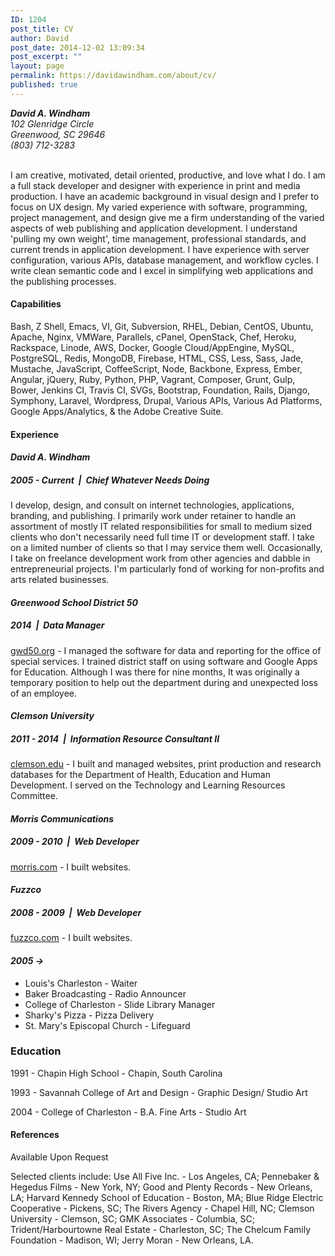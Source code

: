 ```yaml
---
ID: 1204
post_title: CV
author: David
post_date: 2014-12-02 13:09:34
post_excerpt: ""
layout: page
permalink: https://davidawindham.com/about/cv/
published: true
---
```

<address class="right">
  <strong>David A. Windham</strong><br>
  102 Glenridge Circle<br>
  Greenwood, SC 29646<br>
  (803) 712-3283
</address><br/>


I am creative, motivated, detail oriented, productive, and love what I do. I am a full stack developer and designer with experience in print and media production. I have an academic background in visual design and I prefer to focus on UX design. My varied experience with software, programming, project management, and design give me a firm understanding of the varied aspects of web publishing and application development. I understand 'pulling my own weight', time management, professional standards, and current trends in application development. I have experience with server configuration, various APIs, database management, and workflow cycles. I write clean semantic code and I excel in simplifying web applications and the publishing processes.

<div class="divider"></div>

<h4>Capabilities</h4>
Bash, Z Shell, Emacs, VI, Git, Subversion, RHEL, Debian, CentOS, Ubuntu, Apache, Nginx, VMWare, Parallels, cPanel, OpenStack, Chef, Heroku, Rackspace, Linode, AWS, Docker, Google Cloud/AppEngine, MySQL, PostgreSQL, Redis, MongoDB, Firebase, HTML, CSS, Less, Sass, Jade, Mustache, JavaScript, CoffeeScript, Node, Backbone, Express, Ember, Angular, jQuery, Ruby, Python, PHP, Vagrant, Composer, Grunt, Gulp, Bower, Jenkins CI, Travis CI, SVGs, Bootstrap, Foundation, Rails, Django, Symphony, Laravel, Wordpress, Drupal, Various APIs, Various Ad Platforms, Google Apps/Analytics, &amp; the Adobe Creative Suite. 

<div class="divider"></div>

<h4>Experience</h4>

<h4><em>David A. Windham</em></h4>
<h5>2005 - Current &nbsp;|&nbsp; Chief Whatever Needs Doing</h5>
I develop, design, and consult on internet technologies, applications, branding, and publishing. I primarily work under retainer to handle an assortment of mostly IT related responsibilities for small to medium sized clients who don't necessarily need full time IT or development staff. I take on a limited number of clients so that I may service them well. Occasionally, I take on freelance development work from other agencies and dabble in entrepreneurial projects. I'm particularly fond of working for non-profits and arts related businesses.  

<h4><em>Greenwood School District 50</em></h4>
<h5>2014 &nbsp;|&nbsp; Data Manager</h5>
<a href="http://gwd50.org/">gwd50.org</a> - I managed the software for data and reporting for the office of special services. I trained district staff on using software and Google Apps for Education. Although I was there for nine months, It was originally a temporary position to help out the department during and unexpected loss of an employee.

<h4><em>Clemson University</em></h4>
<h5>2011 - 2014 &nbsp;|&nbsp; Information Resource Consultant II</h5>
<a href="http://clemson.edu/">clemson.edu</a> - I built and managed websites, print production and research databases for the Department of Health, Education and Human Development. I served on the Technology and Learning Resources Committee.

<h4><em>Morris Communications</em></h4>
<h5>2009 - 2010 &nbsp;|&nbsp; Web Developer</h5>
<a href="http://www.morris.com/">morris.com</a> - I built websites.

<h4><em>Fuzzco</em></h4>
<h5>2008 - 2009 &nbsp;|&nbsp; Web Developer</h5>
<a href="http://fuzzco.com/">fuzzco.com</a> - I built websites.

<h4><em>2005 -></em></h4>
<p>
<ul class="cm">
<li>Louis's Charleston - Waiter</li>
<li>Baker Broadcasting - Radio Announcer</li>
<li>College of Charleston - Slide Library Manager</li>
<li>Sharky's Pizza - Pizza Delivery</li>
<li>St. Mary's Episcopal Church - Lifeguard</li>
</ul>
</p>

<div class="divider"></div>

<h3>Education</h3>
<p class="nobreak">1991 - Chapin High School - Chapin, South Carolina</p>
<p class="nobreak">1993 - Savannah College of Art and Design - Graphic Design/ Studio Art</p>
<p class="nobreak">2004 - College of Charleston - B.A. Fine Arts - Studio Art</p>
<p></p>

<div class="divider"></div>

<h4>References</h4>
Available Upon Request

Selected clients include: Use All Five Inc. - Los Angeles, CA; Pennebaker & Hegedus Films - New York, NY; Good and Plenty Records - New Orleans, LA; Harvard Kennedy School of Education - Boston, MA; Blue Ridge Electric Cooperative - Pickens, SC; The Rivers Agency - Chapel Hill, NC; Clemson University - Clemson, SC; GMK Associates - Columbia, SC; Trident/Harbourtowne Real Estate - Charleston, SC; The Chelcum Family Foundation - Madison, WI; Jerry Moran - New Orleans, LA.